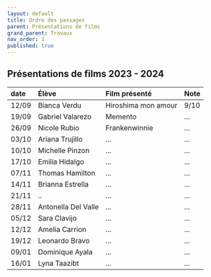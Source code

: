```yaml
---
layout: default
title: Ordre des passages
parent: Présentations de films
grand_parent: Travaux
nav_order: 1
published: true
---
```

## Présentations de films 2023 - 2024

| date | Élève        | Film présenté        | Note |
|:-------------|:-------------|:------------------|:------|
| 12/09 | Bianca Verdu | Hiroshima mon amour | 9/10  |
| 19/09 | Gabriel Valarezo | Memento | ...  |
| 26/09 | Nicole Rubio | Frankenwinnie | ...  |
| 03/10 | Ariana Trujillo | ... | ...  |
| 10/10 | Michelle Pinzon | ... | ...  |
| 17/10 | Emilia Hidalgo | ... | ...  |
| 07/11 | Thomas Hamilton | ... | ...  |
| 14/11 | Brianna Estrella | ... | ...  |
| 21/11 | .. | ... | ...  |
| 28/11 | Antonella Del Valle | ... | ...  |
| 05/12 | Sara Clavijo | ... | ...  |
| 12/12 | Amelia Carrion | ... | ...  |
| 19/12 | Leonardo Bravo | ... | ...  |
| 09/01 | Dominique Ayala | ... | ...  |
| 16/01 | Lyna Taazibt | ... | ...  |